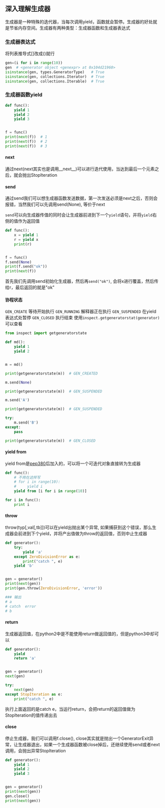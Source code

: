 ## 深入理解生成器
生成器是一种特殊的迭代器，当每次调用yield，函数就会暂停。生成器的好处就是节省内存空间。生成器有两种类型：生成器函数和生成器表达式

### 生成器表达式
将列表推导式[]改成()就行
```python
gen=(i for i in range(10))
gen  # <generator object <genexpr> at 0x104d21960>
isinstance(gen, types.GeneratorType)   # True
isinstance(gen, collections.Iterator)  # True
isinstance(gen, collections.Iterable)  # True
```

### 生成器函数yield

```python
def func():
    yield 1
    yield 2
    yield 3


f = func()
print(next(f))  # 1
print(next(f))  # 2
print(next(f))  # 3
```

#### next
通过next(next其实也是调用__next__)可以进行迭代使用，当达到最后一个元素之后，就会抛出StopIteration

#### send
通过send我们可以想生成器函数发送数据，第一次发送必须是next之后，否则会报错，当然我们可以先调用send(None), 等价于next

`send`可以向生成器传值的同时会让生成器前进到下一个`yield`语句，并将`yield`右侧的值作为返回值

```python
def func():
    x = yield 1
    r = yield x
    print(r)


f = func()
f.send(None)
print(f.send("ok"))
print(next(f))
```
首先我们先调用send初始化生成器，然后再`send("ok")`, 会将x进行覆盖，然后传给r，最后返回的就是"ok"

#### 协程状态
`GEN_CREATE` 等待开始执行
`GEN_RUNNING` 解释器正在执行
`GEN_SUSPENDED` 在yield表达式处暂停
`GEN_CLOSED` 执行结束
使用`inspect.getgeneratorstat(generator)`可以查看

```python
from inspect import getgeneratorstate

def md():
    yield 1
    yield 2


m = md()

print(getgeneratorstate(m))  # GEN_CREATED

m.send(None)

print(getgeneratorstate(m))  # GEN_SUSPENDED

m.send('A')

print(getgeneratorstate(m))  # GEN_SUSPENDED

try:
    m.send('B')
except:
    pass

print(getgeneratorstate(m))  # GEN_CLOSED
```

#### yield from
yield from是[pep380](https://www.python.org/dev/peps/pep-0380/)后加入的，可以将一个可迭代对象直接转为生成器

```python
def func():
    # 不用在这样写
    # for i in range(10):
    #     yield i
    yield from [i for i in range(10)]

for i in func():
    print i
```

#### throw
throw(typ[,val[,tb]])可以在yield出抛出某个异常, 如果捕获到这个错误，那么生成器会前进到下个yield，并将产出值做为throw的返回值，否则中止生成器

```python
def generator():
    try:
        yield 'a'
    except ZeroDivisionError as e:
        print("catch ", e)
    yield 'b'


gen = generator()
print(next(gen))     
print(gen.throw(ZeroDivisionError, 'error')) 

### 输出
# a
# catch  error
# b
```

#### return
生成器返回值，在python2中是不能使用return做返回值的，但是python3中却可以


```python
def generator():
    yield
    return 'a'


gen = generator()
next(gen)

try:
    next(gen)
except StopIteration as e:
    print("catch ", e)
```
执行上面返回的是catch e，当运行return，会把return的返回值做为StopIteration的值传递出去

#### close
停止生成器，我们可以调用f.close(), close其实就是抛出一个GeneratorExit异常，让生成器退出，如果一个生成器函数被close掉后，还继续使用send或者next调用，会抛出异常StopIteration

```python
def generator():
    yield 1
    yield 2
    yield 3


gen = generator()
print(next(gen))
gen.close()
print(next(gen))
```